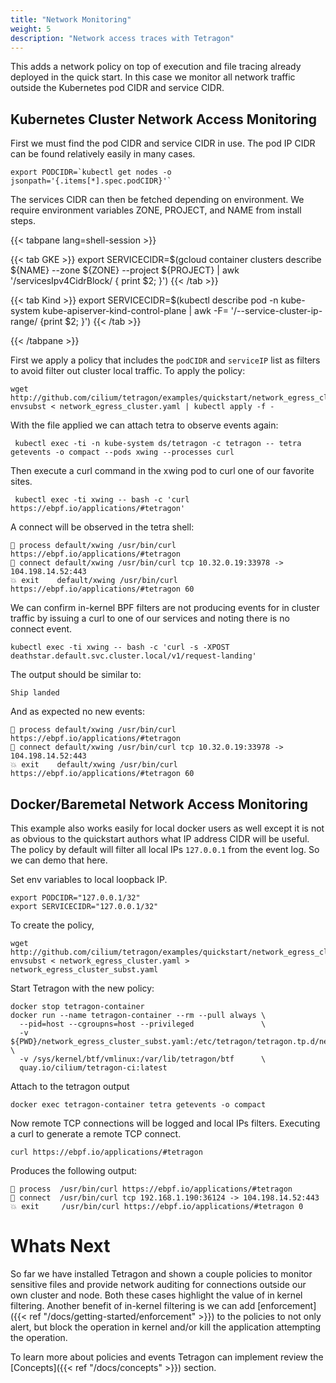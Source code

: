 ```yaml
---
title: "Network Monitoring"
weight: 5
description: "Network access traces with Tetragon"
---
```


This adds a network policy on top of execution and file tracing already
deployed in the quick start. In this case we monitor all network traffic
outside the Kubernetes pod CIDR and service CIDR.

## Kubernetes Cluster Network Access Monitoring

First we must find the pod CIDR and service CIDR in use. The pod
IP CIDR can be found relatively easily in many cases.

```shell-session
export PODCIDR=`kubectl get nodes -o jsonpath='{.items[*].spec.podCIDR}'`
```

The services CIDR can then be fetched depending on environment. We
require environment variables ZONE, PROJECT, and NAME from install steps.

{{< tabpane lang=shell-session >}}

{{< tab GKE >}}
export SERVICECIDR=$(gcloud container clusters describe ${NAME} --zone ${ZONE} --project ${PROJECT} | awk '/servicesIpv4CidrBlock/ { print $2; }')
{{< /tab >}}

{{< tab Kind >}}
export SERVICECIDR=$(kubectl describe pod -n kube-system kube-apiserver-kind-control-plane | awk -F= '/--service-cluster-ip-range/ {print $2; }')
{{< /tab >}}

{{< /tabpane >}}

First we apply a policy that includes the `podCIDR` and `serviceIP` list as
filters to avoid filter out cluster local traffic. To apply the policy:

```shell-session
wget http://github.com/cilium/tetragon/examples/quickstart/network_egress_cluster.yaml
envsubst < network_egress_cluster.yaml | kubectl apply -f -
```

With the file applied we can attach tetra to observe events again:

```shell-session
 kubectl exec -ti -n kube-system ds/tetragon -c tetragon -- tetra getevents -o compact --pods xwing --processes curl
```

Then execute a curl command in the xwing pod to curl one of our favorite
sites.

```shell-session
 kubectl exec -ti xwing -- bash -c 'curl https://ebpf.io/applications/#tetragon'
```

A connect will be observed in the tetra shell:

```
🚀 process default/xwing /usr/bin/curl https://ebpf.io/applications/#tetragon
🔌 connect default/xwing /usr/bin/curl tcp 10.32.0.19:33978 -> 104.198.14.52:443
💥 exit    default/xwing /usr/bin/curl https://ebpf.io/applications/#tetragon 60
```

We can confirm in-kernel BPF filters are not producing events for in cluster
traffic by issuing a curl to one of our services and noting there is no connect
event.

```shell-session
kubectl exec -ti xwing -- bash -c 'curl -s -XPOST deathstar.default.svc.cluster.local/v1/request-landing'
```

The output should be similar to:

```
Ship landed
```

And as expected no new events:

```
🚀 process default/xwing /usr/bin/curl https://ebpf.io/applications/#tetragon
🔌 connect default/xwing /usr/bin/curl tcp 10.32.0.19:33978 -> 104.198.14.52:443
💥 exit    default/xwing /usr/bin/curl https://ebpf.io/applications/#tetragon 60
```

## Docker/Baremetal Network Access Monitoring

This example also works easily for local docker users as well except it is not as
obvious to the quickstart authors what IP address CIDR will be useful. The policy
by default will filter all local IPs `127.0.0.1` from the event log. So we can
demo that here.

Set env variables to local loopback IP.
```shell-session
export PODCIDR="127.0.0.1/32"
export SERVICECIDR="127.0.0.1/32"
```

To create the policy,
```shell-session
wget http://github.com/cilium/tetragon/examples/quickstart/network_egress_cluster.yaml
envsubst < network_egress_cluster.yaml > network_egress_cluster_subst.yaml
```

Start Tetragon with the new policy:
```shell-session
docker stop tetragon-container
docker run --name tetragon-container --rm --pull always \
  --pid=host --cgroupns=host --privileged               \
  -v ${PWD}/network_egress_cluster_subst.yaml:/etc/tetragon/tetragon.tp.d/network_egress_cluster_subst.yaml \
  -v /sys/kernel/btf/vmlinux:/var/lib/tetragon/btf      \
  quay.io/cilium/tetragon-ci:latest
```

Attach to the tetragon output
```shell-session
docker exec tetragon-container tetra getevents -o compact
```

Now remote TCP connections will be logged and local IPs filters. Executing a curl
to generate a remote TCP connect.
```shell-session
curl https://ebpf.io/applications/#tetragon
```

Produces the following output:
```
🚀 process  /usr/bin/curl https://ebpf.io/applications/#tetragon
🔌 connect  /usr/bin/curl tcp 192.168.1.190:36124 -> 104.198.14.52:443
💥 exit     /usr/bin/curl https://ebpf.io/applications/#tetragon 0
```

# Whats Next

So far we have installed Tetragon and shown a couple policies to monitor
sensitive files and provide network auditing for connections outside our own
cluster and node. Both these cases highlight the value of in kernel filtering.
Another benefit of in-kernel filtering is we can add
[enforcement]({{< ref "/docs/getting-started/enforcement" >}}) to the policies
to not only alert, but block the operation in kernel and/or kill the
application attempting the operation.

To learn more about policies and events Tetragon can implement review the
[Concepts]({{< ref "/docs/concepts" >}}) section.

